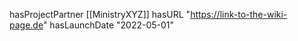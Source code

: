 hasProjectPartner [[MinistryXYZ]]
hasURL "https://link-to-the-wiki-page.de"
hasLaunchDate "2022-05-01"
